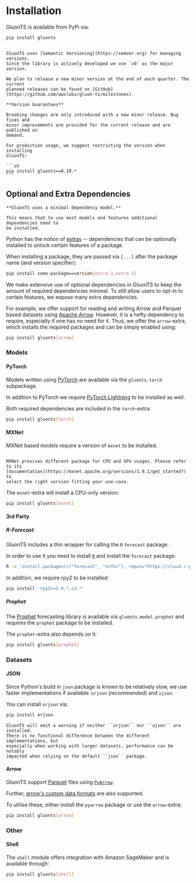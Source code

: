 
# Installation

GluonTS is available from PyPi via:

```sh
pip install gluonts
```

````{caution}

GluonTS uses [Semantic Versioning](https://semver.org) for managing versions.
Since the library is actively developed we use `v0` as the major version.

We plan to release a new minor version at the end of each quarter. The current
planned releases can be found on [GitHub](https://github.com/awslabs/gluon-ts/milestones).

**Version Guarantees**

Breaking changes are only introduced with a new minor release. Bug fixes and
minor improvements are provided for the current release and are published on
demand.

For production usage, we suggest restricting the version when installing
GluonTS:

```sh
pip install gluonts==0.10.*
```
````


## Optional and Extra Dependencies

```{important}
**GluonTS uses a minimal dependency model.**

This means that to use most models and features additional dependencies need to
be installed.
```

Python has the notion of [extras](https://peps.python.org/pep-0508/#extras)
-- dependencies that can be optionally installed to unlock certain features of
a package.

When installing a package, they are passed via ``[...]`` after the package
name (and version specifier):

```sh
pip install some-package==version[extra-1,extra-2]
````

We make extensive use of optional dependencies in GluonTS to keep the amount of
required dependencies minimal. To still allow users to opt-in to certain
features, we expose many extra dependencies.

For example, we offer support for reading and writing Arrow and Parquet based
datasets using [Apache Arrow](https://arrow.apache.org/). However, it is a
hefty dependency to require, especially if one has no need for it. Thus, we
offer the ``arrow``-extra, which installs the required packages and can be
simply enabled using:

```sh
pip install gluonts[arrow]
````

### Models


#### PyTorch

Models written using [PyTorch](https://pytorch.org/) are available via the
``gluonts.torch`` subpackage.

In addition to PyTorch we require [PyTorch Lightning](https://www.pytorchlightning.ai/)
to be installed as well.

Both required dependencies are included in the ``torch``-extra:

```sh
pip install gluonts[torch]
````


#### MXNet

MXNet based models require a version of ``mxnet`` to be installed.

```{note}

MXNet provives different package for CPU and GPU usages. Please refer to its
[documentation](https://mxnet.apache.org/versions/1.9.1/get_started?) to
select the right version fitting your use-case.

```

The ``mxnet``-extra will install a CPU-only version:

```sh
pip install gluonts[mxnet]

````


#### 3rd Party

##### R-Forecast

GluonTS includes a thin wrapper for calling the ``R`` `forecast` package.

In order to use it you need to install [``R``](https://www.r-project.org/) and
install the `forecast` package:

```sh
R -e 'install.packages(c("forecast", "nnfor"), repos="https://cloud.r-project.org")'
```

In addition, we require rpy2 to be installed:

```sh
pip install 'rpy2>=2.9.*,<3.*'
````

##### Prophet

The [Prophet](https://facebook.github.io/prophet/) forecasting library is
available via `gluonts.model.prophet` and requires the ``prophet`` package to
be installed.

The ``prophet``-extra also depends on it:

```sh
pip install gluonts[prophet]
```


### Datasets

#### JSON

Since Python's build in ``json`` package is known to be relatively slow, we use
faster implementations if available: ``orjson`` (recommended) and ``ujson``.

You can install ``orjson`` via:

```sh
pip install orjson
```

```{hint}
GluonTS will emit a warning if neither ``orjson`` nor ``ujson`` are installed.
There is no functional difference between the different implementations, but
especially when working with larger datasets, performance can be notably
impacted when relying on the default ``json`` package.
```

#### Arrow

GluonTS support [Parquet](https://en.wikipedia.org/wiki/Apache_Parquet) files
using [``PyArrow``](https://arrow.apache.org/docs/python/index.html).

Further, [arrow's custom data formats](https://arrow.apache.org/docs/python/ipc.html)
are also supported.

To utilise these, either install the ``pyarrow`` package or use the
``arrow``-extra:

```sh
pip install gluonts[arrow]
```

### Other

#### Shell

The ``shell`` module offers integration with Amazon SageMaker and is available
through:

```sh
pip install gluonts[shell]
```
